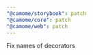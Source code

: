 ```yaml
---
"@camome/storybook": patch
"@camome/core": patch
"@camome/web": patch
---
```


Fix names of decorators

